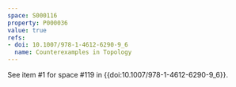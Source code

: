 ```yaml
---
space: S000116
property: P000036
value: true
refs:
- doi: 10.1007/978-1-4612-6290-9_6
  name: Counterexamples in Topology
---
```


See item #1 for space #119 in {{doi:10.1007/978-1-4612-6290-9_6}}.
